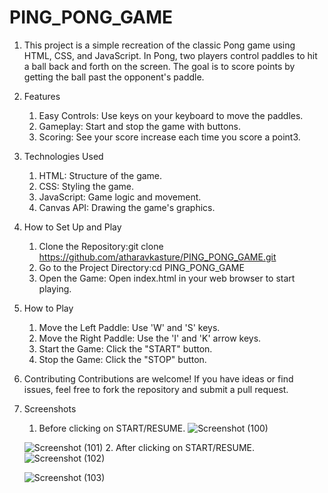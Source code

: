 # PING_PONG_GAME
1. This project is a simple recreation of the classic Pong game using HTML, CSS, and JavaScript. In Pong, two players control paddles to hit a ball back and forth on the screen. The goal is to score points by getting the ball past the opponent's paddle.
2. Features
    1. Easy Controls: Use keys on your keyboard to move the paddles.
    2. Gameplay: Start and stop the game with buttons.
    3. Scoring: See your score increase each time you score a point3.
3. Technologies Used
    1. HTML: Structure of the game.
    2. CSS: Styling the game.
    3. JavaScript: Game logic and movement.
    4. Canvas API: Drawing the game's graphics.
4. How to Set Up and Play
    1. Clone the Repository:git clone https://github.com/atharavkasture/PING_PONG_GAME.git
    2. Go to the Project Directory:cd PING_PONG_GAME
    3. Open the Game: Open index.html in your web browser to start playing.
5. How to Play
    1. Move the Left Paddle: Use 'W' and 'S' keys.
    2. Move the Right Paddle: Use the 'I' and 'K' arrow keys.
    3. Start the Game: Click the "START" button.
    4. Stop the Game: Click the "STOP" button.
6. Contributing
    Contributions are welcome! If you have ideas or find issues, feel free to fork the repository and submit a pull request.
7. Screenshots
    1. Before clicking on START/RESUME.
    ![Screenshot (100)](https://github.com/atharavkasture/PING_PONG_GAME/assets/173930797/6b897ee7-df44-4d42-887e-89e4a778b149)

    ![Screenshot (101)](https://github.com/atharavkasture/PING_PONG_GAME/assets/173930797/fde1581c-7d07-4ade-b241-6cfa1ee42be9)
    2. After clicking on START/RESUME.
    ![Screenshot (102)](https://github.com/atharavkasture/PING_PONG_GAME/assets/173930797/233a7952-6619-4231-ab77-2e480458d75c)

    ![Screenshot (103)](https://github.com/atharavkasture/PING_PONG_GAME/assets/173930797/465e0b78-ea1c-42a3-9d6a-7de95bfb9017)


